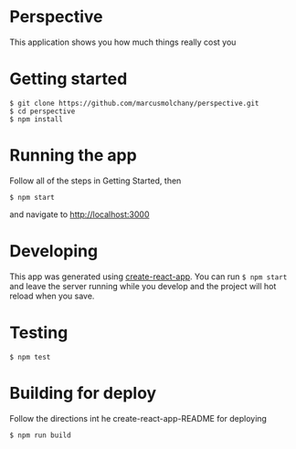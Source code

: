 Perspective
===========

This application shows you how much things really cost you

# Getting started

```shell
$ git clone https://github.com/marcusmolchany/perspective.git
$ cd perspective
$ npm install
```

# Running the app
Follow all of the steps in Getting Started, then
```shell
$ npm start
```
and navigate to [http://localhost:3000](http://localhost:3000)

# Developing
This app was generated using [create-react-app](https://github.com/facebookincubator/create-react-app).
You can run `$ npm start` and leave the server running while you develop and the project will hot
reload when you save.

# Testing
```shell
$ npm test
```

# Building for deploy
Follow the directions int he create-react-app-README for deploying
```shell
$ npm run build
```
